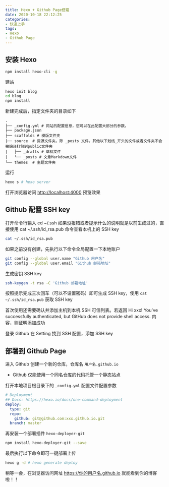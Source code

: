 ```yaml
---
title: Hexo + Github Page搭建
date: 2020-10-18 22:12:25
categories:
- 快速上手
tags:
- Hexo
- Github Page
---
```


## 安装 Hexo

```bash
npm install hexo-cli -g
```

建站

```bash
hexo init blog
cd blog
npm install
```

新建完成后，指定文件夹的目录如下

```
.
├── _config.yml # 网站的配置信息，您可以在此配置大部分的参数。 
├── package.json
├── scaffolds # 模版文件夹
├── source  # 资源文件夹，除 _posts 文件，其他以下划线_开头的文件或者文件夹不会被编译打包到public文件夹
|   ├── _drafts # 草稿文件
|   └── _posts # 文章Markdowm文件 
└── themes  # 主题文件夹
```

运行

```bash
hexo s # hexo server
```

打开浏览器访问 [http://localhost:4000](http://localhost:4000) 预览效果

## Github 配置 SSH key

打开命令行输入 cd ~/.ssh 如果没报错或者提示什么的说明就是以前生成过的，直接使用 cat ~/.ssh/id_rsa.pub 命令查看本机上的 SSH key

```bash
cat ~/.ssh/id_rsa.pub
```

如果之前没有创建，先执行以下命令全局配置一下本地账户

```bash
git config --global user.name "Github 用户名"
git config --global user.email "Github 邮箱地址"
```

生成密钥 SSH key

```bash
ssh-keygen -t rsa -C 'Github 邮箱地址'
```

按照提示完成三次回车（可以不设置密码）即可生成 SSH key，使用 `cat ~/.ssh/id_rsa.pub` 获取 SSH key

首次使用还需要确认并添加主机到本机 SSH 可信列表。若返回 Hi xxx! You've successfully authenticated, but GitHub does not provide shell access. 内容，则证明添加成功

登录 Github 在 Setting 找到 SSH 配置，添加 SSH key

## 部署到 Github Page

进入 Github 创建一个新的仓库，仓库名 `用户名.github.io`

- Github 仅能使用一个同名仓库的代码托管一个静态站点

打开本地项目根目录下的 `_config.yml` 配置文件配置参数

```yaml
# Deployment
## Docs: https://hexo.io/docs/one-command-deployment
deploy:
  type: git
  repo:
    github: git@github.com:xxx.github.io.git
  branch: master
```

再安装一个部署插件 `hexo-deployer-git`

```bash
npm install hexo-deployer-git --save
```

最后执行以下命令即可一键部署上传

```bash
hexo g -d # hexo generate deploy
```

稍等一会，在浏览器访问网址 https://你的用户名.github.io 就能看到你的博客啦！！